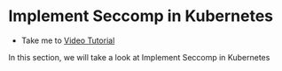 # Implement Seccomp in Kubernetes
  - Take me to [Video Tutorial](https://kodekloud.com/courses/1378608/lectures/31704450)
  
In this section, we will take a look at Implement Seccomp in Kubernetes
